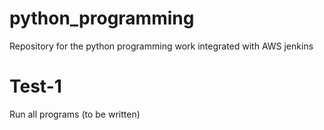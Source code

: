 # python_programming
Repository for the python programming work integrated with AWS jenkins
# Test-1
Run all programs (to be written)
